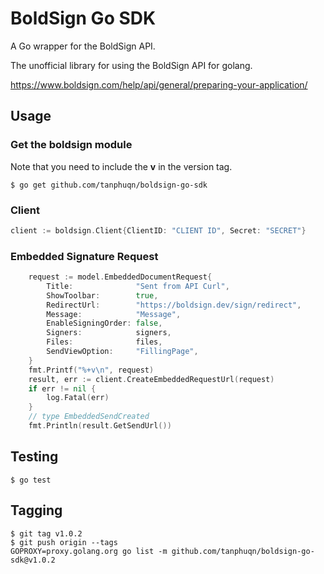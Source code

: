 # BoldSign Go SDK
A Go wrapper for the BoldSign API.

The unofficial library for using the BoldSign API for golang.

https://www.boldsign.com/help/api/general/preparing-your-application/

## Usage

### Get the boldsign module

Note that you need to include the **v** in the version tag.

```
$ go get github.com/tanphuqn/boldsign-go-sdk
```


### Client

```go
client := boldsign.Client{ClientID: "CLIENT ID", Secret: "SECRET"}
```

### Embedded Signature Request

```go
	request := model.EmbeddedDocumentRequest{
		Title:              "Sent from API Curl",
		ShowToolbar:        true,
		RedirectUrl:        "https://boldsign.dev/sign/redirect",
		Message:            "Message",
		EnableSigningOrder: false,
		Signers:            signers,
		Files:              files,
		SendViewOption:     "FillingPage",
	}
	fmt.Printf("%+v\n", request)
	result, err := client.CreateEmbeddedRequestUrl(request)
	if err != nil {
		log.Fatal(err)
	}
    // type EmbeddedSendCreated
    fmt.Println(result.GetSendUrl())
```

## Testing

```
$ go test
```

## Tagging

```
$ git tag v1.0.2
$ git push origin --tags
GOPROXY=proxy.golang.org go list -m github.com/tanphuqn/boldsign-go-sdk@v1.0.2
```

